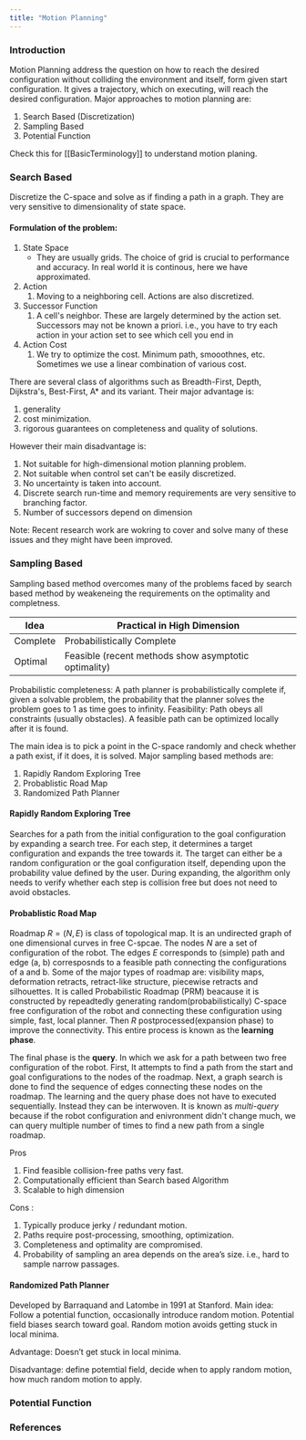 ```yaml
---
title: "Motion Planning"
---
```


### Introduction 

  Motion Planning address the question on how to reach the desired configuration without colliding the environment and itself, form given start configuration. It gives a trajectory, which on executing, will reach the desired configuration. Major approaches to motion planning are:

  1. Search Based (Discretization)
  2. Sampling Based
  3. Potential Function

Check this for [[BasicTerminology]] to understand motion planing. 

### Search Based 

Discretize the C-space and solve as if finding a path in a graph. They are very sensitive to dimensionality of state space. 

#### Formulation of the problem:
1. State Space
	- They are usually grids. The choice of grid is crucial to performance and accuracy. In real world it is continous, here we have approximated.
2. Action
	1. Moving to a neighboring cell. Actions are also discretized.
3. Successor Function
	1. A cell's neighbor. These are largely determined by the action set. Successors may not be known a priori. i.e., you have to try each action in your action set to see which cell you end in
4. Action Cost
	1. We try to optimize the cost. Minimum path, smooothnes, etc. Sometimes we use a linear combination of various cost.

There are several class of algorithms such as Breadth-First, Depth, Dijkstra's, Best-First, A* and its variant. Their major advantage is:
   1. generality
   2. cost minimization.
   3. rigorous guarantees on completeness and quality of solutions.
   
   However their main disadvantage is:
   1. Not suitable for high-dimensional motion planning problem.
   2. Not suitable when control set can't be easily discretized. 
   3. No uncertainty is taken into account.
   4. Discrete search run-time and memory requirements are very sensitive to  branching factor. 
   5. Number of successors depend on dimension

   Note: Recent research work are wokring to cover and solve many of these issues and they might have been improved.


### Sampling Based 

   Sampling based method overcomes many of the problems faced by search based method by weakeneing the requirements on the optimality and completness. 


   
| Idea     | Practical in High Dimension                          |
| -------- | ---------------------------------------------------- |
| Complete | Probabilistically Complete                           |
| Optimal  | Feasible (recent methods show asymptotic optimality) |


Probabilistic completeness: A path planner is probabilistically complete if, given a solvable problem, the probability that the planner solves the problem goes to 1 as time goes to infinity. Feasibility: Path obeys all constraints (usually obstacles). A feasible path can be optimized locally after it is found.

The main idea is to pick a point in the C-space randomly and check whether a path exist, if it does, it is solved. Major sampling based methods are:

   1. Rapidly Random Exploring Tree 
   2. Probablistic Road Map
   3. Randomized Path Planner

#### Rapidly Random Exploring Tree 
 
   Searches for a path from the initial configuration to the goal configuration by expanding a search tree.
   For each step, it determines a target configuration and expands the tree towards it.
   The target can either be a random configuration or the goal configuration itself, depending upon the probability value defined by the user.
   During expanding, the algorithm only needs to verify whether each step is collision free but does not need to avoid obstacles. 



#### Probablistic Road Map 

   Roadmap $R = (N,E)$  is class of topological map. It is an undirected graph of one dimensional curves in free C-spcae. The nodes $N$ are a set of configuration of the robot. The edges $E$ corresponds to (simple) path and edge (a, b) corresposnds to a feasible path connecting the configurations of a and b.  Some of the major types of roadmap are: visibility maps, deformation retracts, retract-like structure, piecewise retracts and silhouettes. It is called Probabilistic Roadmap (PRM) beacause it is constructed by repeadtedly generating random(probabilistically) C-space free configuration of the robot and connecting these configuration using simple, fast, local planner. Then $R$ postprocessed(expansion phase) to improve the connectivity. This entire process is known as the **learning phase**.

   The final phase is the **query**. In which we ask for a path between two free configuration of the robot. First, It attempts to find a path from the start and goal configurations to the nodes of the roadmap. Next, a graph search is done to find the sequence of edges connecting these nodes on the roadmap. The learning and the query phase does not have to executed sequentially. Instead they can be interwoven. It is known as *multi-query* because if the robot configuration and enivronment didn't change much, we can query multiple number of times to find a new path from a single roadmap.

   Pros
   1. Find feasible collision-free paths very fast.
   2. Computationally efficient than Search based Algorithm
   3. Scalable to high dimension

   Cons :
   1. Typically produce jerky / redundant motion.
   2. Paths require post-processing, smoothing, optimization.
   3. Completeness and optimality are compromised.
   4. Probability of sampling an area depends on the area’s size. i.e., hard to sample narrow passages.



#### Randomized Path Planner 

  Developed by Barraquand and Latombe in 1991 at Stanford. Main idea: Follow a potential function, occasionally introduce random motion. Potential field biases search toward goal. Random motion avoids getting stuck in local minima.

  Advantage: Doesn’t get stuck in local minima.

  Disadvantage: define potemtial field, decide when to apply random motion, how much random motion to apply.


### Potential Function 


### References 

<script defer src="https://cdn.commento.io/js/commento.js"></script>
<div id="commento"></div>